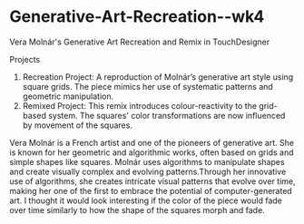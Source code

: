# Generative-Art-Recreation--wk4
 Vera Molnár's Generative Art Recreation and Remix in TouchDesigner

Projects

1. Recreation Project: A reproduction of Molnár’s generative art style using square grids. The piece mimics her use of systematic patterns and geometric manipulation.
2. Remixed Project: This remix introduces colour-reactivity to the grid-based system. The squares' color transformations are now influenced by movement of the squares.

Vera Molnár is a French artist and one of the pioneers of generative art. She is known for her geometric and algorithmic works, often based on grids and simple shapes like squares. Molnár uses algorithms to manipulate shapes and create visually complex and evolving patterns.Through her innovative use of algorithms, she creates intricate visual patterns that evolve over time, making her one of the first to embrace the potential of computer-generated art. I thought it would look interesting if the color of the piece would fade over time similarly to how the shape of the squares morph and fade.
